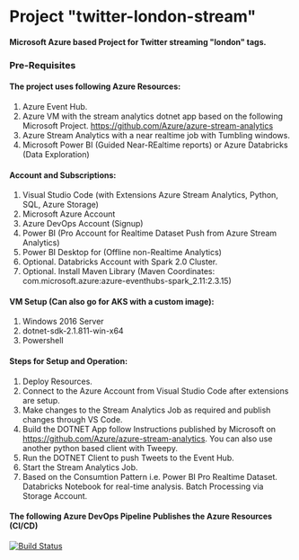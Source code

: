 # Project "twitter-london-stream"
#### Microsoft Azure based Project for Twitter streaming "london" tags.



### Pre-Requisites

#### The project uses following Azure Resources:
1. Azure Event Hub. 
2. Azure VM with the stream analytics dotnet app based on the following Microsoft Project. https://github.com/Azure/azure-stream-analytics
3. Azure Stream Analytics with a near realtime job with Tumbling windows.
4. Microsoft Power BI (Guided Near-REaltime reports) or Azure Databricks (Data Exploration)

#### Account and Subscriptions:
1. Visual Studio Code (with Extensions Azure Stream Analytics, Python, SQL, Azure Storage)
2. Microsoft Azure Account
3. Azure DevOps Account (Signup)
4. Power BI (Pro Account for Realtime Dataset Push from Azure Stream Analytics)
5. Power BI Desktop for (Offline non-Realtime Analytics)
6. Optional. Databricks Account with Spark 2.0 Cluster.
7. Optional. Install Maven Library (Maven Coordinates: com.microsoft.azure:azure-eventhubs-spark_2.11:2.3.15)

#### VM Setup (Can also go for AKS with a custom image):
1. Windows 2016 Server
2. dotnet-sdk-2.1.811-win-x64
3. Powershell

#### Steps for Setup and Operation:
1. Deploy Resources.
2. Connect to the Azure Account from Visual Studio Code after extensions are setup.
3. Make changes to the Stream Analytics Job as required and publish changes through VS Code.
4. Build the DOTNET App follow Instructions published by Microsoft on  https://github.com/Azure/azure-stream-analytics. You can also use another python based client with Tweepy.
5. Run the DOTNET Client to push Tweets to the Event Hub.
6. Start the Stream Analytics Job.
7. Based on the Consumtion Pattern i.e. Power BI Pro Realtime Dataset. Databricks Notebook for real-time analysis. Batch Processing via Storage Account.


#### The following Azure DevOps Pipeline Publishes the Azure Resources (CI/CD)
[![Build Status](https://dev.azure.com/vbrgtogether/Tweet%20Stream/_apis/build/status/VarunBhandary.twitter-london-stream?branchName=refs%2Fpull%2F2%2Fmerge)](https://dev.azure.com/vbrgtogether/Tweet%20Stream/_build/latest?definitionId=1&branchName=refs%2Fpull%2F2%2Fmerge)
